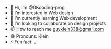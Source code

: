 - 👋 Hi, I’m @GKcoding-prog
- 👀 I’m interested in Web design
- 🌱 I’m currently learning Web development
- 💞️ I’m looking to collaborate on design projects
- 📫 How to reach me guyklein338@gmail.com
- 😄 Pronouns: Klein
- ⚡ Fun fact: ...

<!---
GKcoding-prog/GKcoding-prog is a ✨ special ✨ repository because its `README.md` (this file) appears on your GitHub profile.
You can click the Preview link to take a look at your changes.
--->
